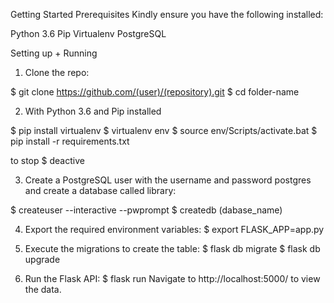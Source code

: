 Getting Started
Prerequisites
Kindly ensure you have the following installed:

Python 3.6
Pip
Virtualenv
PostgreSQL

Setting up + Running
1. Clone the repo:

$ git clone https://github.com/(user)/(repository).git
$ cd folder-name

2. With Python 3.6 and Pip installed

$ pip install virtualenv
$ virtualenv env 
$ source env/Scripts/activate.bat
$ pip install -r requirements.txt

to stop 
$ deactive

3. Create a PostgreSQL user with the username and password postgres and create a database called library:

$ createuser --interactive --pwprompt
$ createdb (dabase_name)

4. Export the required environment variables:
$ export FLASK_APP=app.py

1. Execute the migrations to create the table:
$ flask db migrate
$ flask db upgrade

6. Run the Flask API:
$ flask run
Navigate to http://localhost:5000/ to view the data.